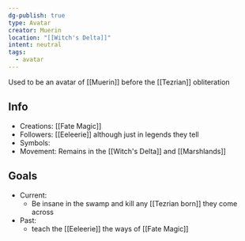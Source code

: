 ```yaml
---
dg-publish: true
type: Avatar
creator: Muerin
location: "[[Witch's Delta]]"
intent: neutral
tags:
  - avatar
---
```

Used to be an avatar of [[Muerin]] before the [[Tezrian]] obliteration
## Info
- Creations: [[Fate Magic]]
- Followers: [[Eeleerie]] although just in legends they tell
- Symbols: 
- Movement: Remains in the [[Witch's Delta]] and [[Marshlands]]

## Goals
- Current:
	- Be insane in the swamp and kill any [[Tezrian born]] they come across
- Past:
	- teach the [[Eeleerie]] the ways of [[Fate Magic]]